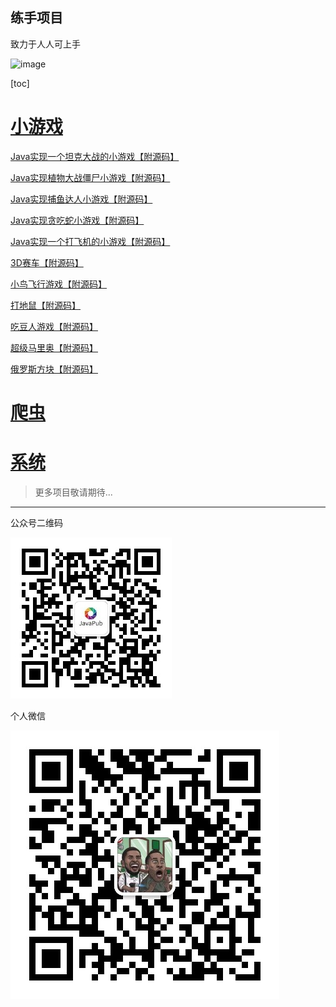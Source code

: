 ## 练手项目

致力于人人可上手

![image](https://tvax1.sinaimg.cn/large/007F3CC8ly1h1oodtwh37j30pt0d3aca.jpg)

[toc]

# [小游戏](game/)


[Java实现一个坦克大战的小游戏【附源码】](/project/game/tank-game.md)

[Java实现植物大战僵尸小游戏【附源码】](/project/game/plants-vs-zombies-game.md)

[Java实现捕鱼达人小游戏【附源码】](/project/game/catch-fish-game.md)

[Java实现贪吃蛇小游戏【附源码】](/project/game/gluttonous-snake-game.md)

[Java实现一个打飞机的小游戏【附源码】](/project/game/hit-aircraft-game.md)

[3D赛车【附源码】](/project/game/3d-racing-game.md)

[小鸟飞行游戏【附源码】](/project/game/bird-flying-game.md)

[打地鼠【附源码】](/project/game/dadishu-game.md)

[吃豆人游戏【附源码】](/project/game/pac-man-game.md)

[超级马里奥【附源码】](/project/game/super-mario-game.md)

[俄罗斯方块【附源码】](/project/game/tetris-game.md)



# [爬虫](spider/)

# [系统](system/)



> 更多项目敬请期待...



---

公众号二维码

![](/accounts/wechat.jpg)

个人微信

![](/accounts/QRcode.jpg)

